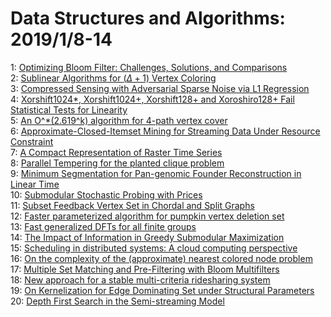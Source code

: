 # Data Structures and Algorithms: 2019/1/8-14  
1: [Optimizing Bloom Filter: Challenges, Solutions, and Comparisons](https://doi.org/10.48550/arXiv.1804.04777)  
2: [Sublinear Algorithms for $(\Delta + 1)$ Vertex Coloring](https://doi.org/10.48550/arXiv.1807.08886)  
3: [Compressed Sensing with Adversarial Sparse Noise via L1 Regression](https://doi.org/10.48550/arXiv.1809.08055)  
4: [Xorshift1024*, Xorshift1024+, Xorshift128+ and Xoroshiro128+ Fail  Statistical Tests for Linearity](https://doi.org/10.48550/arXiv.1810.05313)  
5: [An O^*(2.619^k) algorithm for 4-path vertex cover](https://doi.org/10.48550/arXiv.1811.03592)  
6: [Approximate-Closed-Itemset Mining for Streaming Data Under Resource  Constraint](https://doi.org/10.48550/arXiv.1901.01710)  
7: [A Compact Representation of Raster Time Series](https://doi.org/10.48550/arXiv.1901.01944)  
8: [Parallel Tempering for the planted clique problem](https://doi.org/10.48550/arXiv.1802.05903)  
9: [Minimum Segmentation for Pan-genomic Founder Reconstruction in Linear  Time](https://doi.org/10.48550/arXiv.1805.03574)  
10: [Submodular Stochastic Probing with Prices](https://doi.org/10.48550/arXiv.1810.01730)  
11: [Subset Feedback Vertex Set in Chordal and Split Graphs](https://doi.org/10.48550/arXiv.1901.02209)  
12: [Faster parameterized algorithm for pumpkin vertex deletion set](https://doi.org/10.48550/arXiv.1901.02491)  
13: [Fast generalized DFTs for all finite groups](https://doi.org/10.48550/arXiv.1901.02536)  
14: [The Impact of Information in Greedy Submodular Maximization](https://doi.org/10.48550/arXiv.1807.10639)  
15: [Scheduling in distributed systems: A cloud computing perspective](https://doi.org/10.48550/arXiv.1901.03270)  
16: [On the complexity of the (approximate) nearest colored node problem](https://doi.org/10.48550/arXiv.1807.03721)  
17: [Multiple Set Matching and Pre-Filtering with Bloom Multifilters](https://doi.org/10.48550/arXiv.1901.01825)  
18: [New approach for a stable multi-criteria ridesharing system](https://doi.org/10.48550/arXiv.1901.02510)  
19: [On Kernelization for Edge Dominating Set under Structural Parameters](https://doi.org/10.48550/arXiv.1901.03582)  
20: [Depth First Search in the Semi-streaming Model](https://doi.org/10.48550/arXiv.1901.03689)  